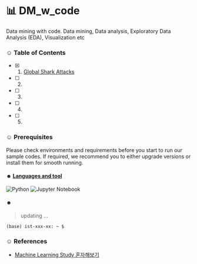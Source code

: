 # 📊 DM_w_code
Data mining with code. Data mining, Data analysis, Exploratory Data Analysis (EDA), Visualization etc


### ☺︎ Table of Contents
- [x] 01. [Global Shark Attacks](https://github.com/soyounson/DM_w_code/blob/main/01_Shark_attack/README.md)
- [ ] 02. 
- [ ] 03. 
- [ ] 04. 
- [ ] 05. 


### ☺︎ Prerequisites
Please check environments and requirements before you start to run our sample codes. If required, we recommend you to either upgrade versions or install them for smooth running.


#### ☻ [Languages and tool](https://github.com/Ileriayo/markdown-badges)
![Python](https://img.shields.io/badge/python-3670A0?style=for-the-badge&logo=python&logoColor=ffdd54)
![Jupyter Notebook](https://img.shields.io/badge/jupyter-%23FA0F00.svg?style=for-the-badge&logo=jupyter&logoColor=white)




#### ☻ 
>  updating ...

```
(base) ist-xxx-xx: ~ $ 
```


### ☺︎ References 
+ [Machine Learning Study 혼자해보기](https://github.com/teddylee777/machine-learning#%EB%8D%B0%EC%9D%B4%ED%84%B0-%EC%82%AC%EC%9D%B4%EC%96%B8%ED%8B%B0%EC%8A%A4%ED%8A%B8-%EC%8A%A4%ED%86%A0%EB%A6%AC-data-scientist-story)



